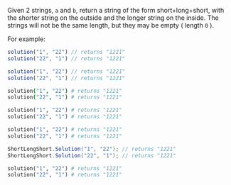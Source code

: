 Given 2 strings, `a` and `b`, return a string of the form short+long+short, with the shorter string on the outside
and the longer string on the inside. The strings will not be the same length, but they may be empty ( length `0` ).

For example:

```javascript
solution("1", "22") // returns "1221"
solution("22", "1") // returns "1221"
```

```typescript
solution("1", "22") // returns "1221"
solution("22", "1") // returns "1221"
```

```coffeescript
solution("1", "22") # returns "1221"
solution("22", "1") # returns "1221"
```

```ruby
solution("1", "22") # returns "1221"
solution("22", "1") # returns "1221"
```

```elixir
solution("1", "22") # returns "1221"
solution("22", "1") # returns "1221"
```

```csharp
ShortLongShort.Solution("1", "22"); // returns "1221"
ShortLongShort.Solution("22", "1"); // returns "1221"
```

```python
solution("1", "22") # returns "1221"
solution("22", "1") # returns "1221"
```